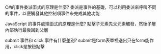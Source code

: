 C#的事件委派函式的原理是什麼?
委派是事件的基礎，可以利用委派來呼叫不同的事件，以便觸發其他控制項事件來完成其他功能

JavaScript 的事件處理函式的原理是什麼?
點擊子元素先父元素觸發，然後子層內部執行最後回到父層

submit 事件和 click 事件有什麼差別?
submit是form表單裡送出只在form能作用，click是按鈕點擊
